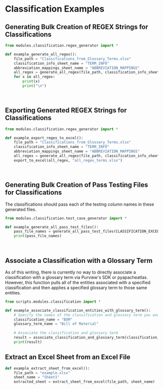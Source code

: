 # Classification Examples


## Generating Bulk Creation of REGEX Strings for Classifications

```python
from modules.classification.regex_generator import *

def example_generate_all_regex():
    file_path = "Classifications_from_Glossary_Terms.xlsx"
    classification_info_sheet_name = "TERM_INFO"
    abbreviation_mappings_sheet_name = "ABBREVIATION_MAPPINGS"
    all_regex = generate_all_regex(file_path, classification_info_sheet_name, abbreviation_mappings_sheet_name)
    for x in all_regex:
        print(x)
        print("\n")
```

<br />

## Exporting Generated REGEX Strings for Classifications

```python
from modules.classification.regex_generator import *

def example_export_regex_to_excel():
    file_path = "Classifications_from_Glossary_Terms.xlsx"
    classification_info_sheet_name = "TERM_INFO"
    abbreviation_mappings_sheet_name = "ABBREVIATION_MAPPINGS"
    all_regex = generate_all_regex(file_path, classification_info_sheet_name, abbreviation_mappings_sheet_name)
    export_to_excel(all_regex, "all_regex_terms.xlsx")
```

<br />

## Generating Bulk Creation of Pass Testing Files for Classifications

The classifications should pass each of the testing column names in these generated files.

```python
from modules.classification.test_case_generator import *

def example_generate_all_pass_test_files():
    pass_file_names = generate_all_pass_test_files(CLASSIFICATION_EXCEL_FILE_NAME, MAPPINGS_EXCEL_FILE_NAME)
    print(pass_file_names)
```

<br />

## Associate a Classification with a Glossary Term

As of this writing, there is currently no way to directly associate a classification with a glossary term via Purview's SDK or pyapacheatlas. However, this function pulls all of the entities associated with a specified classification and then applies a specified glossary term to those same entities.

```python
from scripts.modules.classification import *

def example_associate_classification_entities_with_glossary_term():
    # Specify the names of the classification and glossary term you would like to connect
    classification_name = "BOM"
    glossary_term_name = "Bill of Material"
    
    # Associate the classification and glossary term
    result = associate_classification_and_glossary_term(classification_name, glossary_term_name)
    print(result)
```


## Extract an Excel Sheet from an Excel File

```python
def example_extract_sheet_from_excel():
    file_path = "example.xlsx"
    sheet_name = "Sheet1"
    extracted_sheet = extract_sheet_from_excel(file_path, sheet_name)
```